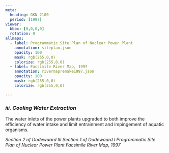 ```yaml
---
meta:
  heading: GKN 2100
  period: [1997]
viewer:
  bbox: [0,0,0,0]
  rotation: 0
allmaps:
  - label: Programmatic Site Plan of Nuclear Power Plant
    annotation: siteplan.json
    opacity: 100
    mask: rgb(255,0,0)
    colorize: rgb(255,0,0)
  - label: Facsimile River Map, 1997
    annotation: rivermapremake1997.json
    opacity: 100
    mask: rgb(255,0,0)
    colorize: rgb(255,0,0)

---
```


### _iii.    Cooling Water Extraction_

The water inlets of the power plants upgraded to both improve the efficiency of water intake and limit entrainment and impingement of aquatic organisms.



_Section 2 of Dodewaard III_
_Section 1 of Dodewaard I_
_Programmatic Site Plan of Nuclear Power Plant_
_Facsimile River Map, 1997_
